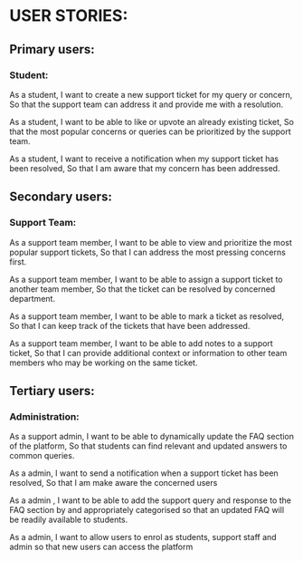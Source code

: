# USER STORIES:

## Primary users:

### Student:

As a student, I want to create a new support ticket for my query or concern, So that the support team can address it and provide me with a resolution.

As a student, I want to be able to like or upvote an already existing ticket, So that the most popular concerns or queries can be prioritized by the support team.

As a student, I want to receive a notification when my support ticket has been resolved, So that I am aware that my concern has been addressed.


## Secondary users:

### Support Team:
As a support team member, I want to be able to view and prioritize the most popular support tickets, So that I can address the most pressing concerns first.

As a support team member, I want to be able to assign a support ticket to another team member, So that the ticket can be resolved by concerned department.

As a support team member, I want to be able to mark a ticket as resolved, So that I can keep track of the tickets that have been addressed.

As a support team member, I want to be able to add notes to a support ticket, So that I can provide additional context or information to other team members who may be working on the same ticket.

## Tertiary users:

### Administration:
As a support admin, I want to be able to dynamically update the FAQ section of the platform, So that students can find relevant and updated answers to common queries.

As a admin, I want to send a notification when a support ticket has been resolved, So that I am make aware the concerned users

As a admin , I want to be able to add the support query and response to the FAQ section by and appropriately categorised so that an updated FAQ will be readily available to students.

As a admin, I want to allow users to enrol as students, support staff and admin so that new users can access the platform

